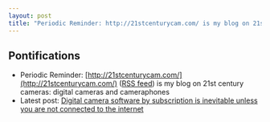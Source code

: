 ```yaml
---
layout: post
title: "Periodic Reminder: http://21stcenturycam.com/ is my blog on 21st century cameras: digital cameras and cameraphones"
---
```


## Pontifications

* Periodic Reminder: [http://21stcenturycam.com/](http://21stcenturycam.com/) ([RSS feed](http://21stcenturycam.com/feed)) is my blog on 21st century cameras: digital cameras and cameraphones
* Latest post: [Digital camera software by subscription is inevitable unless you are not connected to the internet](http://21stcenturycam.com/digital-camera-software-by-subscription-is-inevitable-unless-you-are-not-connected-to-the-internet)